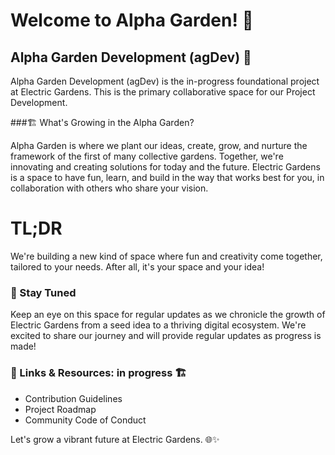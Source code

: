 # Welcome to Alpha Garden! 🌱

## Alpha Garden Development (agDev) 🚀

Alpha Garden Development (agDev) is the in-progress foundational project at Electric Gardens. This is the primary collaborative space for our Project Development.

###🏗️ What's Growing in the Alpha Garden?

Alpha Garden is where we plant our ideas, create, grow, and nurture the framework of the first of many collective gardens. Together, we're innovating and creating solutions for today and the future. Electric Gardens is a space to have fun, learn, and build in the way that works best for you, in collaboration with others who share your vision.

# TL;DR

We're building a new kind of space where fun and creativity come together, tailored to your needs. After all, it's your space and your idea!

### 🌟 Stay Tuned

Keep an eye on this space for regular updates as we chronicle the growth of Electric Gardens from a seed idea to a thriving digital ecosystem. We're excited to share our journey and will provide regular updates as progress is made!

### 🔗 Links & Resources: in progress 🏗️

- Contribution Guidelines
- Project Roadmap
- Community Code of Conduct

Let's grow a vibrant future at Electric Gardens. 🌐✨

